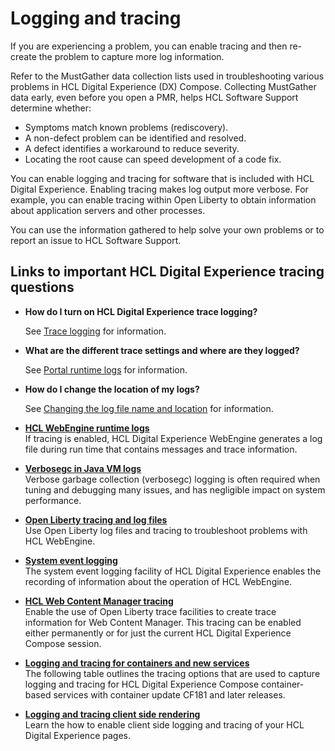 # Logging and tracing

If you are experiencing a problem, you can enable tracing and then re-create the problem to capture more log information.

Refer to the MustGather data collection lists used in troubleshooting various problems in HCL Digital Experience (DX) Compose. Collecting MustGather data early, even before you open a PMR, helps HCL Software Support determine whether:

-   Symptoms match known problems \(rediscovery\).
-   A non-defect problem can be identified and resolved.
-   A defect identifies a workaround to reduce severity.
-   Locating the root cause can speed development of a code fix.

You can enable logging and tracing for software that is included with HCL Digital Experience. Enabling tracing makes log output more verbose. For example, you can enable tracing within Open Liberty to obtain information about application servers and other processes.

You can use the information gathered to help solve your own problems or to report an issue to HCL Software Support.

## Links to important HCL Digital Experience tracing questions

-   **How do I turn on HCL Digital Experience trace logging?**

    See [Trace logging](adsyslog.md#tra_log) for information.


-   **What are the different trace settings and where are they logged?**

    See [Portal runtime logs](run_logs.md) for information.


-   **How do I change the location of my logs?**

    See [Changing the log file name and location](adsyslog.md#log_loc) for information.


-   **[HCL WebEngine runtime logs](run_logs.md)**  
If tracing is enabled, HCL Digital Experience WebEngine generates a log file during run time that contains messages and trace information.
-   **[Verbosegc in Java VM logs](verbosegc.md)**  
Verbose garbage collection \(verbosegc\) logging is often required when tuning and debugging many issues, and has negligible impact on system performance.
-   **[Open Liberty tracing and log files](open_liberty_logs.md)**  
Use Open Liberty log files and tracing to troubleshoot problems with HCL WebEngine.
-   **[System event logging](adsyslog.md)**  
The system event logging facility of HCL Digital Experience enables the recording of information about the operation of HCL WebEngine.
-   **[HCL Web Content Manager tracing](/wcm_logs.md)**  
Enable the use of Open Liberty trace facilities to create trace information for Web Content Manager. This tracing can be enabled either permanently or for just the current HCL Digital Experience Compose session.
-   **[Logging and tracing for containers and new services](logging_tracing_containers_and_new_services.md)**  
The following table outlines the tracing options that are used to capture logging and tracing for HCL Digital Experience Compose container-based services with container update CF181 and later releases.
-   **[Logging and tracing client side rendering](../logging_and_tracing/logging_and_tracing_clientside)**  
Learn the how to enable client side logging and tracing of your HCL Digital Experience pages.
